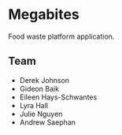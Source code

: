# Megabites

Food waste platform application.

## Team

- Derek Johnson
- Gideon Baik
- Eileen Hays-Schwantes
- Lyra Hall
- Julie Nguyen
- Andrew Saephan